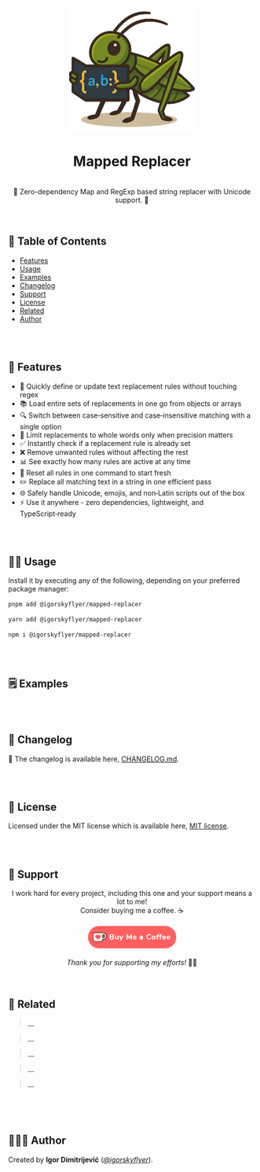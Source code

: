 <div align="center">
  <img src="https://raw.githubusercontent.com/igorskyflyer/npm-mapped-replacer/main/media/mapped-replacer.png" alt="Icon of Mapped Replacer" width="256" height="256">
<h1 align="center">Mapped Replacer</h1>
</div>

<br>

<div align="center">
  🦗 Zero-dependency Map and RegExp based string replacer with Unicode support. 🍁
</div>

<br>
<br>

## 📃 Table of Contents

- [Features](#-features)
- [Usage](#-usage)
- [Examples](#️-examples)
- [Changelog](#-changelog)
- [Support](#-support)
- [License](#-license)
- [Related](#-related)
- [Author](#-author)

<br>
<br>

## 🤖 Features

- 🔄 Quickly define or update text replacement rules without touching regex
- 📚 Load entire sets of replacements in one go from objects or arrays
- 🔍 Switch between case‑sensitive and case‑insensitive matching with a single option
- 📏 Limit replacements to whole words only when precision matters
- ✅ Instantly check if a replacement rule is already set
- ❌ Remove unwanted rules without affecting the rest
- 📊 See exactly how many rules are active at any time
- 🧹 Reset all rules in one command to start fresh
- ✏️ Replace all matching text in a string in one efficient pass
- 🌐 Safely handle Unicode, emojis, and non‑Latin scripts out of the box
- ⚡ Use it anywhere - zero dependencies, lightweight, and TypeScript‑ready

<br>
<br>

## 🕵🏼 Usage

Install it by executing any of the following, depending on your preferred package manager:

```bash
pnpm add @igorskyflyer/mapped-replacer
```

```bash
yarn add @igorskyflyer/mapped-replacer
```

```bash
npm i @igorskyflyer/mapped-replacer
```

<br>
<br>

## 🗒️ Examples


<br>
<br>

## 📝 Changelog

📑 The changelog is available here, [CHANGELOG.md](https://github.com/igorskyflyer/npm-mapped-replacer/blob/main/CHANGELOG.md).

<br>
<br>

## 🪪 License

Licensed under the MIT license which is available here, [MIT license](https://github.com/igorskyflyer/npm-mapped-replacer/blob/main/LICENSE.txt).

<br>
<br>

## 💖 Support

<div align="center">
  I work hard for every project, including this one and your support means a lot to me!
  <br>
  Consider buying me a coffee. ☕
  <br>
  <br>
  <a href="https://ko-fi.com/igorskyflyer" target="_blank"><img src="https://raw.githubusercontent.com/igorskyflyer/igorskyflyer/main/assets/ko-fi.png" alt="Donate to igorskyflyer" width="180" height="46"></a>
  <br>
  <br>
  <em>Thank you for supporting my efforts!</em> 🙏😊
</div>

<br>
<br>

## 🧬 Related

[]()

> __

[]()

> __

[]()

> __

[]()

> __

[]()

> __

<br>
<br>
<br>

## 👨🏻‍💻 Author
Created by **Igor Dimitrijević** ([*@igorskyflyer*](https://github.com/igorskyflyer/)).
